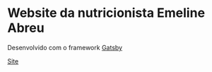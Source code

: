 # Website da nutricionista Emeline Abreu

Desenvolvido com o framework [Gatsby](https://www.gatsbyjs.org/)

[Site](https://emelineabreunutri.com.br/)
